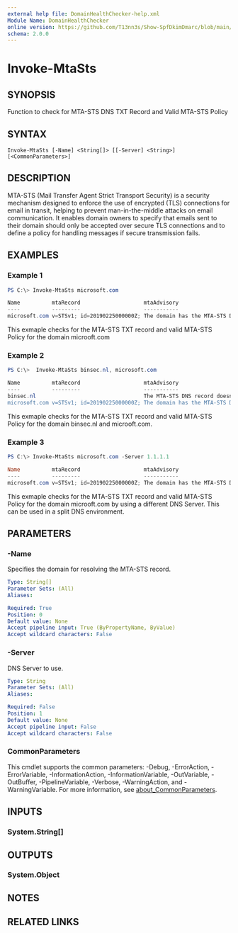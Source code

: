 ```yaml
---
external help file: DomainHealthChecker-help.xml
Module Name: DomainHealthChecker
online version: https://github.com/T13nn3s/Show-SpfDkimDmarc/blob/main/public/CmdletHelp/Invoke-MtaSts.md
schema: 2.0.0
---
```


# Invoke-MtaSts

## SYNOPSIS
Function to check for MTA-STS DNS TXT Record and Valid MTA-STS Policy

## SYNTAX

```
Invoke-MtaSts [-Name] <String[]> [[-Server] <String>] [<CommonParameters>]
```

## DESCRIPTION
MTA-STS (Mail Transfer Agent Strict Transport Security) is a security mechanism designed to enforce the use of encrypted (TLS) connections for email in transit, helping to prevent man-in-the-middle attacks on email communication. It enables domain owners to specify that emails sent to their domain should only be accepted over secure TLS connections and to define a policy for handling messages if secure transmission fails.

## EXAMPLES

### Example 1
```powershell
PS C:\> Invoke-MtaSts microsoft.com

Name          mtaRecord                    mtaAdvisory
----          ---------                    -----------
microsoft.com v=STSv1; id=20190225000000Z; The domain has the MTA-STS DNS record and file configured and protected against interception or tampering.
```

This exmaple checks for the MTA-STS TXT record and valid MTA-STS Policy for the domain microoft.com

### Example 2
```powershell
PS C:\>  Invoke-MtaSts binsec.nl, microsoft.com

Name          mtaRecord                    mtaAdvisory
----          ---------                    -----------
binsec.nl                                  The MTA-STS DNS record doesn't exist.
microsoft.com v=STSv1; id=20190225000000Z; The domain has the MTA-STS DNS record and file configured and protected against interception or tampering.
```

This exmaple checks for the MTA-STS TXT record and valid MTA-STS Policy for the domain binsec.nl and microoft.com.

### Example 3
```powershell
PS C:\> Invoke-MtaSts microsoft.com -Server 1.1.1.1

Name          mtaRecord                    mtaAdvisory
----          ---------                    -----------
microsoft.com v=STSv1; id=20190225000000Z; The domain has the MTA-STS DNS record and file configured and protected against interception or tampering.
```

This exmaple checks for the MTA-STS TXT record and valid MTA-STS Policy for the domain microoft.com by using a different DNS Server. This can be used in a split DNS environment. 

## PARAMETERS

### -Name
Specifies the domain for resolving the MTA-STS record.

```yaml
Type: String[]
Parameter Sets: (All)
Aliases:

Required: True
Position: 0
Default value: None
Accept pipeline input: True (ByPropertyName, ByValue)
Accept wildcard characters: False
```

### -Server
DNS Server to use.

```yaml
Type: String
Parameter Sets: (All)
Aliases:

Required: False
Position: 1
Default value: None
Accept pipeline input: False
Accept wildcard characters: False
```

### CommonParameters
This cmdlet supports the common parameters: -Debug, -ErrorAction, -ErrorVariable, -InformationAction, -InformationVariable, -OutVariable, -OutBuffer, -PipelineVariable, -Verbose, -WarningAction, and -WarningVariable. For more information, see [about_CommonParameters](http://go.microsoft.com/fwlink/?LinkID=113216).

## INPUTS

### System.String[]

## OUTPUTS

### System.Object
## NOTES

## RELATED LINKS
